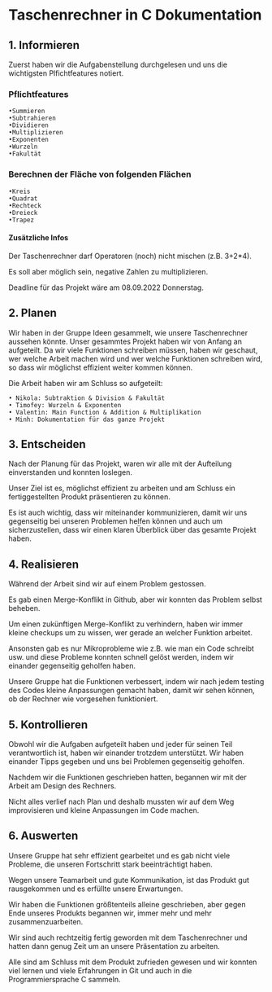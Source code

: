 # Taschenrechner in C Dokumentation

## 1. Informieren

Zuerst haben wir die Aufgabenstellung durchgelesen und uns die wichtigsten Plfichtfeatures notiert.

### Pflichtfeatures

    •Summieren
    •Subtrahieren
    •Dividieren
    •Multiplizieren
    •Exponenten
    •Wurzeln
    •Fakultät

### Berechnen der Fläche von folgenden Flächen

    •Kreis
    •Quadrat
    •Rechteck
    •Dreieck
    •Trapez

#### Zusätzliche Infos

Der Taschenrechner darf Operatoren (noch) nicht mischen (z.B. 3+2*4).

Es soll aber möglich sein, negative Zahlen zu multiplizieren.

Deadline für das Projekt wäre am 08.09.2022 Donnerstag.

## 2. Planen

Wir haben in der Gruppe Ideen gesammelt, wie unsere Taschenrechner aussehen könnte.
Unser gesammtes Projekt haben wir von Anfang an aufgeteilt. Da wir viele Funktionen schreiben müssen, haben wir geschaut, wer welche Arbeit machen wird und wer welche Funktionen schreiben wird, so dass wir möglichst effizient weiter kommen können.

Die Arbeit haben wir am Schluss so aufgeteilt:

    • Nikola: Subtraktion & Division & Fakultät
    • Timofey: Wurzeln & Exponenten
    • Valentin: Main Function & Addition & Multiplikation
    • Minh: Dokumentation für das ganze Projekt 

## 3. Entscheiden

Nach der Planung für das Projekt, waren wir alle mit der Aufteilung einverstanden und konnten loslegen.

Unser Ziel ist es, möglichst effizient zu arbeiten und am Schluss ein fertiggestellten Produkt präsentieren zu können.

Es ist auch wichtig, dass wir miteinander kommunizieren, damit wir uns gegenseitig bei unseren Problemen helfen können und auch um sicherzustellen, dass wir einen klaren Überblick über das gesamte Projekt haben.

## 4. Realisieren

Während der Arbeit sind wir auf einem Problem gestossen.

Es gab einen Merge-Konflikt in Github, aber wir konnten das Problem selbst beheben.

Um einen zukünftigen Merge-Konflikt zu verhindern, haben wir immer kleine checkups um zu wissen, wer gerade an welcher Funktion arbeitet.

Ansonsten gab es nur Mikroprobleme wie z.B. wie man ein Code schreibt usw. und diese Probleme konnten schnell gelöst werden, indem wir einander gegenseitig geholfen haben.

Unsere Gruppe hat die Funktionen verbessert, indem wir nach jedem testing des Codes kleine Anpassungen gemacht haben, damit wir sehen können, ob der Rechner wie vorgesehen funktioniert.

## 5. Kontrollieren

Obwohl wir die Aufgaben aufgeteilt haben und jeder für seinen Teil verantwortlich ist, haben wir einander trotzdem unterstützt.
Wir haben einander Tipps gegeben und uns bei Problemen gegenseitig geholfen.

Nachdem wir die Funktionen geschrieben hatten, begannen wir mit der Arbeit am Design des Rechners.

Nicht alles verlief nach Plan und deshalb mussten wir auf dem Weg improvisieren und kleine Anpassungen im Code machen.

## 6. Auswerten

Unsere Gruppe hat sehr effizient gearbeitet und es gab nicht viele Probleme, die unseren Fortschritt stark beeinträchtigt haben.

Wegen unsere Teamarbeit und gute Kommunikation, ist das Produkt gut rausgekommen und es erfüllte unsere Erwartungen.

Wir haben die Funktionen größtenteils alleine geschrieben, aber gegen Ende unseres Produkts begannen wir, immer mehr und mehr zusammenzuarbeiten.

Wir sind auch rechtzeitig fertig geworden mit dem Taschenrechner und hatten dann genug Zeit um an unsere Präsentation zu arbeiten.

Alle sind am Schluss mit dem Produkt zufrieden gewesen und wir konnten viel lernen und viele Erfahrungen in Git und auch in die Programmiersprache C sammeln.
